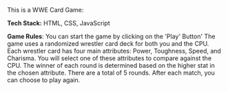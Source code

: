 This is a WWE Card Game:

**Tech Stack:** HTML, CSS, JavaScript

**Game Rules**:
    You can start the game by clicking on the 'Play' Button'
    The game uses a randomized wrestler card deck for both you and the CPU.
    Each wrestler card has four main attributes: Power, Toughness, Speed, and Charisma.
    You will select one of these attributes to compare against the CPU.
    The winner of each round is determined based on the higher stat in the chosen attribute.
    There are a total of 5 rounds.
    After each match, you can choose to play again.
